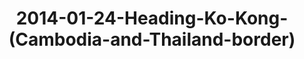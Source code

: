 ---
layout: blog
title: 2014-01-24-Heading-Ko-Kong-(Cambodia-and-Thailand-border)
category: blog
lat: 11.13421
lng: 103.77054
image: https://s3-us-west-2.amazonaws.com/travels2013/2014-01-24 19:19:48 PST.jpg
observation: 20140124191948PST
---